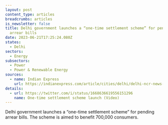 ```yaml
---
layout: post
content_type: articles
breadcrumbs: articles
is_newsletter: false
title: Delhi government launches a “one-time settlement scheme” for pending
  arrear bills
date: 2023-06-21T17:25:24.080Z
states:
  - Delhi
sectors:
  - Energy
subsectors:
  - Power
  - Power & Renewable Energy
sources:
  - name: Indian Express
    url: https://indianexpress.com/article/cities/delhi/delhi-ncr-news-live-updates-aap-arvind-kejriwal-bjp-weather-traffic-8657968/
details:
  - url: https://twitter.com/i/status/1668636619556151296
    name: One-time settlement scheme launch (Video)
---
```

Delhi government launches a “one-time settlement scheme” for pending arrear bills. The scheme is aimed to benefit 700,000 consumers.
